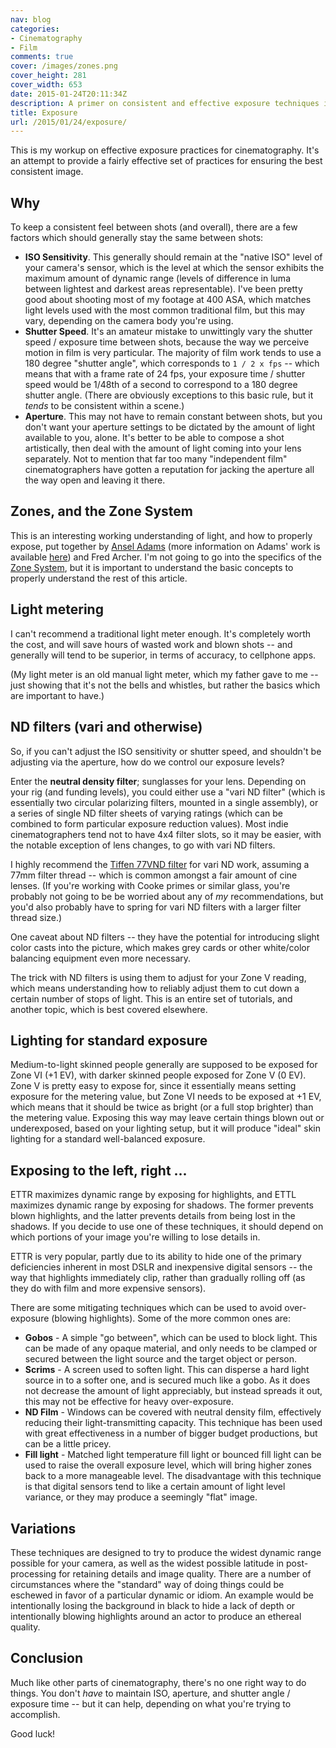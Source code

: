 ```yaml
---
nav: blog
categories:
- Cinematography
- Film
comments: true
cover: /images/zones.png
cover_height: 281
cover_width: 653
date: 2015-01-24T20:11:34Z
description: A primer on consistent and effective exposure techniques in cinematography
title: Exposure
url: /2015/01/24/exposure/
---
```


This is my workup on effective exposure practices for cinematography. It's an attempt to provide a fairly effective set of practices for ensuring the best consistent image.

<!--more-->

## Why

To keep a consistent feel between shots (and overall), there are a few factors which should generally stay the same between shots:

 * **ISO Sensitivity**. This generally should remain at the "native ISO" level of your camera's sensor, which is the level at which the sensor exhibits the maximum amount of dynamic range (levels of difference in luma between lightest and darkest areas representable). I've been pretty good about shooting most of my footage at 400 ASA, which matches light levels used with the most common traditional film, but this may vary, depending on the camera body you're using.
 * **Shutter Speed**. It's an amateur mistake to unwittingly vary the shutter speed / exposure time between shots, because the way we perceive motion in film is very particular. The majority of film work tends to use a 180 degree "shutter angle", which corresponds to ``1 / 2 x fps`` -- which means that with a frame rate of 24 fps, your exposure time / shutter speed would be 1/48th of a second to correspond to a 180 degree shutter angle. (There are obviously exceptions to this basic rule, but it *tends* to be consistent within a scene.)
 * **Aperture**. This may not have to remain constant between shots, but you don't want your aperture settings to be dictated by the amount of light available to you, alone. It's better to be able to compose a shot artistically, then deal with the amount of light coming into your lens separately. Not to mention that far too many "independent film" cinematographers have gotten a reputation for jacking the aperture all the way open and leaving it there.

## Zones, and the Zone System

This is an interesting working understanding of light, and how to properly expose, put together by [Ansel Adams](http://www.anseladams.com/ansel-adams-information/) (more information on Adams' work is available [here](https://www.artsy.net/artist/ansel-adams)) and Fred Archer. I'm not going to go into the specifics of the [Zone System](http://en.wikipedia.org/wiki/Zone_System), but it is important to understand the basic concepts to properly understand the rest of this article.

## Light metering

I can't recommend a traditional light meter enough. It's completely worth the cost, and will save hours of wasted work and blown shots -- and generally will tend to be superior, in terms of accuracy, to cellphone apps.

(My light meter is an old manual light meter, which my father gave to me -- just showing that it's not the bells and whistles, but rather the basics which are important to have.)

## ND filters (vari and otherwise)

So, if you can't adjust the ISO sensitivity or shutter speed, and shouldn't be adjusting via the aperture, how do we control our exposure levels?

Enter the **neutral density filter**; sunglasses for your lens. Depending on your rig (and funding levels), you could either use a "vari ND filter" (which is essentially two circular polarizing filters, mounted in a single assembly), or a series of single ND filter sheets of varying ratings (which can be combined to form particular exposure reduction values). Most indie cinematographers tend not to have 4x4 filter slots, so it may be easier, with the notable exception of lens changes, to go with vari ND filters.

I highly recommend the [Tiffen 77VND filter](http://amzn.to/1B6v40h) for vari ND work, assuming a 77mm filter thread -- which is common amongst a fair amount of cine lenses. (If you're working with Cooke primes or similar glass, you're probably not going to be be worried about any of *my* recommendations, but you'd also probably have to spring for vari ND filters with a larger filter thread size.)

One caveat about ND filters -- they have the potential for introducing slight color casts into the picture, which makes grey cards or other white/color balancing equipment even more necessary.

The trick with ND filters is using them to adjust for your Zone V reading, which means understanding how to reliably adjust them to cut down a certain number of stops of light. This is an entire set of tutorials, and another topic, which is best covered elsewhere.

## Lighting for standard exposure

Medium-to-light skinned people generally are supposed to be exposed for Zone VI (+1 EV), with darker skinned people exposed for Zone V (0 EV). Zone V is pretty easy to expose for, since it essentially means setting exposure for the metering value, but Zone VI needs to be exposed at +1 EV, which means that it should be twice as bright (or a full stop brighter) than the metering value. Exposing this way may leave certain things blown out or underexposed, based on your lighting setup, but it will produce "ideal" skin lighting for a standard well-balanced exposure.

## Exposing to the left, right ...

ETTR maximizes dynamic range by exposing for highlights, and ETTL maximizes dynamic range by exposing for shadows. The former prevents blown highlights, and the latter prevents details from being lost in the shadows. If you decide to use one of these techniques, it should depend on which portions of your image you're willing to lose details in.

ETTR is very popular, partly due to its ability to hide one of the primary deficiencies inherent in most DSLR and inexpensive digital sensors -- the way that highlights immediately clip, rather than gradually rolling off (as they do with film and more expensive sensors).

There are some mitigating techniques which can be used to avoid over-exposure (blowing highlights). Some of the more common ones are:

 * **Gobos** - A simple "go between", which can be used to block light. This can be made of any opaque material, and only needs to be clamped or secured between the light source and the target object or person.
 * **Scrims** - A screen used to soften light. This can disperse a hard light source in to a softer one, and is secured much like a gobo. As it does not decrease the amount of light appreciably, but instead spreads it out, this may not be effective for heavy over-exposure.
 * **ND Film** - Windows can be covered with neutral density film, effectively reducing their light-transmitting capacity. This technique has been used with great effectiveness in a number of bigger budget productions, but can be a little pricey.
 * **Fill light** - Matched light temperature fill light or bounced fill light can be used to raise the overall exposure level, which will bring higher zones back to a more manageable level. The disadvantage with this technique is that digital sensors tend to like a certain amount of light level variance, or they may produce a seemingly "flat" image.

## Variations

These techniques are designed to try to produce the widest dynamic range possible for your camera, as well as the widest possible latitude in post-processing for retaining details and image quality. There are a number of circumstances where the "standard" way of doing things could be eschewed in favor of a particular dynamic or idiom. An example would be intentionally losing the background in black to hide a lack of depth or intentionally blowing highlights around an actor to produce an ethereal quality.

## Conclusion

Much like other parts of cinematography, there's no one right way to do things. You don't *have* to maintain ISO, aperture, and shutter angle / exposure time -- but it can help, depending on what you're trying to accomplish.

Good luck!
